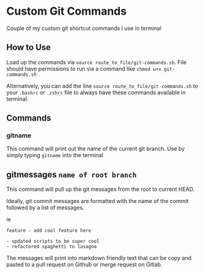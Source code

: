 # Custom Git Commands

Couple of my custom git shortcut commands I use in terminal

## How to Use

Load up the commands via `source route_to_file/git-commands.sh`.  File should have permissions to run via a command like `chmod u+x git-commands.sh`

Alternatively, you can add the line `source route_to_file/git-commands.sh` to your `.bashrc` or `.zshrc` file to always have these commands available in terminal.


## Commands

### gitname 

This command will print out the name of the current git branch.  Use by simply typing `gitname` into the terminal

## gitmessages `name of root branch`

This command will pull up the git messages from the root to current HEAD.

Ideally, git commit messages are formatted with the name of the commit followed by a list of messages.

ie
```
feature - add cool feature here

- updated scripts to be super cool
- refactored spaghetti to lasagna

```

The messages will print into markdown friendly text that can be copy and pasted to a pull request on Github or merge request on Gitlab.
